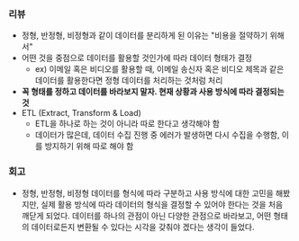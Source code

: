 ### 리뷰
- 정형, 반정형, 비정형과 같이 데이터를 분리하게 된 이유는 "비용을 절약하기 위해서"
- 어떤 것을 중점으로 데이터를 활용할 것인가에 따라 데이터 형태가 결정
    - ex) 이메일 혹은 비디오를 활용할 때, 이메일 송신자 혹은 비디오 제목과 같은 데이터를 활용한다면 정형 데이터를 처리하는 것처럼 처리
- **꼭 형태를 정하고 데이터를 바라보지 말자. 현재 상황과 사용 방식에 따라 결정되는 것**
- ETL (Extract, Transform & Load)
    - ETL을 하나로 하는 것이 아니라 따로 한다고 생각해야 함
    - 데이터가 많은데, 데이터 수집 진행 중 에러가 발생하면 다시 수집을 수행함, 이를 방지하기 위해 따로 해야 함
### 회고
- 정형, 반정형, 비정형 데이터를 형식에 따라 구분하고 사용 방식에 대한 고민을 해봤지만, 실제 활용 방식에 따라 데이터의 형식을 결정할 수 있어야 한다는 것을 처음 깨닫게 되었다. 데이터를 하나의 관점이 아닌 다양한 관점으로 바라보고, 어떤 형태의 데이터로든지 변환될 수 있다는 시각을 갖춰야 겠다는 생각이 들었다.